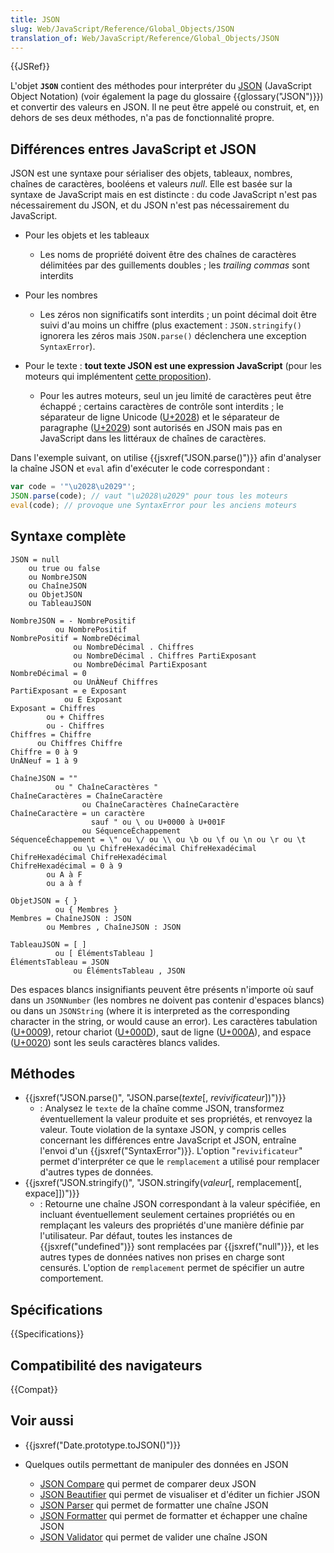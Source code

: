 ```yaml
---
title: JSON
slug: Web/JavaScript/Reference/Global_Objects/JSON
translation_of: Web/JavaScript/Reference/Global_Objects/JSON
---
```


{{JSRef}}

L'objet **`JSON`** contient des méthodes pour interpréter du [JSON](https://json.org/) (JavaScript Object Notation) (voir également la page du glossaire {{glossary("JSON")}}) et convertir des valeurs en JSON. Il ne peut être appelé ou construit, et, en dehors de ses deux méthodes, n'a pas de fonctionnalité propre.

## Différences entres JavaScript et JSON

JSON est une syntaxe pour sérialiser des objets, tableaux, nombres, chaînes de caractères, booléens et valeurs _null_. Elle est basée sur la syntaxe de JavaScript mais en est distincte : du code JavaScript n'est pas nécessairement du JSON, et du JSON n'est pas nécessairement du JavaScript.

- Pour les objets et les tableaux

  - Les noms de propriété doivent être des chaînes de caractères délimitées par des guillements doubles ; les _trailing commas_ sont interdits

- Pour les nombres

  - Les zéros non significatifs sont interdits ; un point décimal doit être suivi d'au moins un chiffre (plus exactement : `JSON.stringify()` ignorera les zéros mais `JSON.parse()` déclenchera une exception `SyntaxError`).

- Pour le texte : **tout texte JSON est une expression JavaScript** (pour les moteurs qui implémentent [cette proposition](https://github.com/tc39/proposal-json-superset)).

  - Pour les autres moteurs, seul un jeu limité de caractères peut être échappé ; certains caractères de contrôle sont interdits ; le séparateur de ligne Unicode ([U+2028](https://unicode-table.com/en/2028/)) et le séparateur de paragraphe ([U+2029](https://unicode-table.com/en/2029/)) sont autorisés en JSON mais pas en JavaScript dans les littéraux de chaînes de caractères.

Dans l'exemple suivant, on utilise {{jsxref("JSON.parse()")}} afin d'analyser la chaîne JSON et `eval` afin d'exécuter le code correspondant :

```js
var code = '"\u2028\u2029"';
JSON.parse(code); // vaut "\u2028\u2029" pour tous les moteurs
eval(code); // provoque une SyntaxError pour les anciens moteurs
```

## Syntaxe complète

```
JSON = null
    ou true ou false
    ou NombreJSON
    ou ChaîneJSON
    ou ObjetJSON
    ou TableauJSON

NombreJSON = - NombrePositif
          ou NombrePositif
NombrePositif = NombreDécimal
              ou NombreDécimal . Chiffres
              ou NombreDécimal . Chiffres PartiExposant
              ou NombreDécimal PartiExposant
NombreDécimal = 0
              ou UnÀNeuf Chiffres
PartiExposant = e Exposant
            ou E Exposant
Exposant = Chiffres
        ou + Chiffres
        ou - Chiffres
Chiffres = Chiffre
      ou Chiffres Chiffre
Chiffre = 0 à 9
UnÀNeuf = 1 à 9

ChaîneJSON = ""
          ou " ChaîneCaractères "
ChaîneCaractères = ChaîneCaractère
                ou ChaîneCaractères ChaîneCaractère
ChaîneCaractère = un caractère
                  sauf " ou \ ou U+0000 à U+001F
                ou SéquenceÉchappement
SéquenceÉchappement = \" ou \/ ou \\ ou \b ou \f ou \n ou \r ou \t
              ou \u ChifreHexadécimal ChifreHexadécimal ChifreHexadécimal ChifreHexadécimal
ChifreHexadécimal = 0 à 9
        ou A à F
        ou a à f

ObjetJSON = { }
          ou { Membres }
Membres = ChaîneJSON : JSON
        ou Membres , ChaîneJSON : JSON

TableauJSON = [ ]
          ou [ ÉlémentsTableau ]
ÉlémentsTableau = JSON
              ou ÉlémentsTableau , JSON
```

Des espaces blancs insignifiants peuvent être présents n'importe où sauf dans un `JSONNumber` (les nombres ne doivent pas contenir d'espaces blancs) ou dans un `JSONString` (where it is interpreted as the corresponding character in the string, or would cause an error). Les caractères tabulation ([U+0009](https://unicode-table.com/en/0009/)), retour chariot ([U+000D](https://unicode-table.com/en/000D/)), saut de ligne ([U+000A](https://unicode-table.com/en/000A/)), and espace ([U+0020](https://unicode-table.com/en/0020/)) sont les seuls caractères blancs valides.

## Méthodes

- {{jsxref("JSON.parse()", "JSON.parse(<var>texte</var>[, <var>revivificateur</var>])")}}
  - : Analysez le `texte` de la chaîne comme JSON, transformez éventuellement la valeur produite et ses propriétés, et renvoyez la valeur. Toute violation de la syntaxe JSON, y compris celles concernant les différences entre JavaScript et JSON, entraîne l'envoi d'un {{jsxref("SyntaxError")}}. L'option "`revivificateur`" permet d'interpréter ce que le `remplacement` a utilisé pour remplacer d'autres types de données.
- {{jsxref("JSON.stringify()", "JSON.stringify(<var>valeur</var>[, remplacement[, expace]])")}}
  - : Retourne une chaîne JSON correspondant à la valeur spécifiée, en incluant éventuellement seulement certaines propriétés ou en remplaçant les valeurs des propriétés d'une manière définie par l'utilisateur. Par défaut, toutes les instances de {{jsxref("undefined")}} sont remplacées par {{jsxref("null")}}, et les autres types de données natives non prises en charge sont censurés. L'option de `remplacement` permet de spécifier un autre comportement.

## Spécifications

{{Specifications}}

## Compatibilité des navigateurs

{{Compat}}

## Voir aussi

- {{jsxref("Date.prototype.toJSON()")}}
- Quelques outils permettant de manipuler des données en JSON

  - [JSON Compare](http://jsoncompare.org/) qui permet de comparer deux JSON
  - [JSON Beautifier](http://jsonbeautifier.org/) qui permet de visualiser et d'éditer un fichier JSON
  - [JSON Parser](https://jsonparser.org/) qui permet de formatter une chaîne JSON
  - [JSON Formatter](https://extendsclass.com/json-validator.html) qui permet de formatter et échapper une chaîne JSON
  - [JSON Validator](https://tools.learningcontainer.com/json-validator/) qui permet de valider une chaîne JSON
